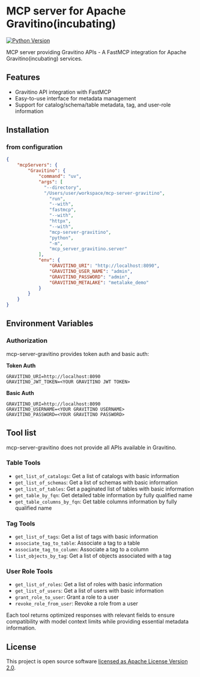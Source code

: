 # MCP server for Apache Gravitino(incubating)

[![Python Version](https://img.shields.io/badge/python-3.10+-blue.svg)](https://www.python.org/downloads/)

MCP server providing Gravitino APIs - A FastMCP integration for Apache Gravitino(incubating) services.

## Features

- Gravitino API integration with FastMCP
- Easy-to-use interface for metadata management
- Support for catalog/schema/table metadata, tag, and user-role information

## Installation

### from configuration
```json
{
    "mcpServers": {
        "Gravitino": {
            "command": "uv",
            "args": [
              "--directory",
              "/Users/user/workspace/mcp-server-gravitino",
                "run",
                "--with",
                "fastmcp",
                "--with",
                "httpx",
                "--with",
                "mcp-server-gravitino",
                "python",
                "-m",
                "mcp_server_gravitino.server"
            ],
            "env": {
                "GRAVITINO_URI": "http://localhost:8090",
                "GRAVITINO_USER_NAME": "admin",
                "GRAVITINO_PASSWORD": "admin",
                "GRAVITINO_METALAKE": "metalake_demo"
            }
        }
    }
}
```

## Environment Variables

### Authorization
mcp-server-gravitino provides token auth and basic auth:

**Token Auth**
```
GRAVITINO_URI=http://localhost:8090
GRAVITINO_JWT_TOKEN=<YOUR GRAVITINO JWT TOKEN>
```

**Basic Auth**
```
GRAVITINO_URI=http://localhost:8090
GRAVITINO_USERNAME=<YOUR GRAVITINO USERNAME>
GRAVITINO_PASSWORD=<YOUR GRAVITINO PASSWORD>
```


## Tool list
mcp-server-gravitino does not provide all APIs available in Gravitino.

### Table Tools
- `get_list_of_catalogs`: Get a list of catalogs with basic information
- `get_list_of_schemas`: Get a list of schemas with basic information
- `get_list_of_tables`: Get a paginated list of tables with basic information
- `get_table_by_fqn`: Get detailed table information by fully qualified name
- `get_table_columns_by_fqn`: Get table columns information by fully qualified name

### Tag Tools
- `get_list_of_tags`: Get a list of tags with basic information
- `associate_tag_to_table`: Associate a tag to a table
- `associate_tag_to_column`: Associate a tag to a column
- `list_objects_by_tag`: Get a list of objects associated with a tag

### User Role Tools
- `get_list_of_roles`: Get a list of roles with basic information
- `get_list_of_users`: Get a list of users with basic information
- `grant_role_to_user`: Grant a role to a user
- `revoke_role_from_user`: Revoke a role from a user

Each tool returns optimized responses with relevant fields to ensure compatibility with model context limits while providing essential metadata information.


## License

This project is open source software [licensed as Apache License Version 2.0](LICENSE).